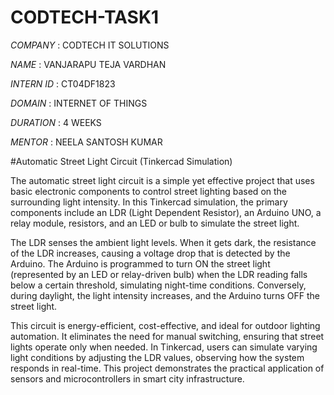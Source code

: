 # CODTECH-TASK1

*COMPANY* : CODTECH IT SOLUTIONS

*NAME* : VANJARAPU TEJA VARDHAN

*INTERN ID* : CT04DF1823

*DOMAIN* : INTERNET OF THINGS

*DURATION* : 4 WEEKS

 *MENTOR* : NEELA SANTOSH KUMAR
 
 #Automatic Street Light Circuit (Tinkercad Simulation)

The automatic street light circuit is a simple yet effective project that uses basic electronic components to control street lighting based on the surrounding light intensity. In this Tinkercad simulation, the primary components include an LDR (Light Dependent Resistor), an Arduino UNO, a relay module, resistors, and an LED or bulb to simulate the street light.

The LDR senses the ambient light levels. When it gets dark, the resistance of the LDR increases, causing a voltage drop that is detected by the Arduino. The Arduino is programmed to turn ON the street light (represented by an LED or relay-driven bulb) when the LDR reading falls below a certain threshold, simulating night-time conditions. Conversely, during daylight, the light intensity increases, and the Arduino turns OFF the street light.

This circuit is energy-efficient, cost-effective, and ideal for outdoor lighting automation. It eliminates the need for manual switching, ensuring that street lights operate only when needed. In Tinkercad, users can simulate varying light conditions by adjusting the LDR values, observing how the system responds in real-time. This project demonstrates the practical application of sensors and microcontrollers in smart city infrastructure.

